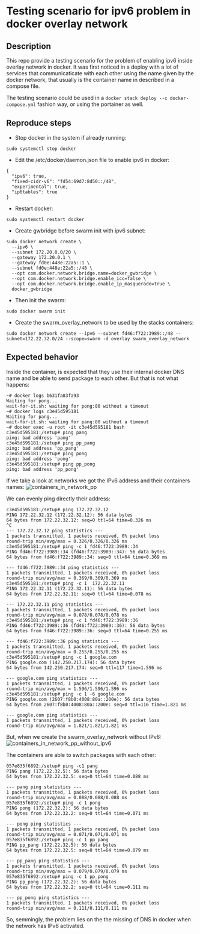 # Testing scenario for ipv6 problem in docker overlay network

## Description

This repo provide a testing scenario for the problem of enabling ipv6 inside overlay network in docker. It was first noticed in a deploy with a lot of services that communicaticate with each other using the name given by the docker network, that usually is the container name in described in a compose file.

The testing scenario could be used in a `docker stack deploy --c docker-compose.yml` fashion way, or using the portainer as well.

## Reproduce steps

- Stop docker in the system if already running:
```
sudo systemctl stop docker
```
- Edit the /etc/docker/daemon.json file to enable ipv6 in docker:
```
{
  "ipv6": true,
  "fixed-cidr-v6": "fd54:69d7:8d50::/48",
  "experimental": true,
  "ip6tables": true
}
```
- Restart docker:
```
sudo systemctl restart docker
```
- Create gwbridge before swarm init with ipv6 subnet:
```
sudo docker network create \
  --ipv6 \
  --subnet 172.20.0.0/20 \
  --gateway 172.20.0.1 \
  --gateway fd0e:448e:22a5::1 \
  --subnet fd0e:448e:22a5::/48 \
  --opt com.docker.network.bridge.name=docker_gwbridge \
  --opt com.docker.network.bridge.enable_icc=false \
  --opt com.docker.network.bridge.enable_ip_masquerade=true \
  docker_gwbridge
```
- Then init the swarm:
```
sudo docker swarm init
```
- Create the swarm_overlay_network to be used by the stacks containers:
```
sudo docker network create --ipv6 --subnet fd46:f722:3989::/48 --subnet=172.22.32.0/24 --scope=swarm -d overlay swarm_overlay_network
```

## Expected behavior

Inside the container, is expected that they use their internal docker DNS name and be able to send package to each other. But that is not what happens:
```
~# docker logs b631fa83fa93
Waiting for pong...
wait-for-it.sh: waiting for pong:80 without a timeout
~# docker logs c3e45d595181
Waiting for pang...
wait-for-it.sh: waiting for pang:80 without a timeout
~# docker exec -u root -it c3e45d595181 bash
c3e45d595181:/setup# ping pang
ping: bad address 'pang'
c3e45d595181:/setup# ping pp_pang
ping: bad address 'pp_pang'
c3e45d595181:/setup# ping pong
ping: bad address 'pong'
c3e45d595181:/setup# ping pp_pong
ping: bad address 'pp_pong'
```
If we take a look at networks we got the IPv6 address and their containers names:
![containers_in_network_pp](https://github.com/gabrielxfs/ping-pong/assets/7542274/7c07e712-6ead-4530-8600-692fc3537894)

We can evenly ping directly their address:
```
c3e45d595181:/setup# ping 172.22.32.12
PING 172.22.32.12 (172.22.32.12): 56 data bytes
64 bytes from 172.22.32.12: seq=0 ttl=64 time=0.326 ms
^C
--- 172.22.32.12 ping statistics ---
1 packets transmitted, 1 packets received, 0% packet loss
round-trip min/avg/max = 0.326/0.326/0.326 ms
c3e45d595181:/setup# ping -c 1 fd46:f722:3989::34
PING fd46:f722:3989::34 (fd46:f722:3989::34): 56 data bytes
64 bytes from fd46:f722:3989::34: seq=0 ttl=64 time=0.369 ms

--- fd46:f722:3989::34 ping statistics ---
1 packets transmitted, 1 packets received, 0% packet loss
round-trip min/avg/max = 0.369/0.369/0.369 ms
c3e45d595181:/setup# ping -c 1  172.22.32.11
PING 172.22.32.11 (172.22.32.11): 56 data bytes
64 bytes from 172.22.32.11: seq=0 ttl=64 time=0.078 ms

--- 172.22.32.11 ping statistics ---
1 packets transmitted, 1 packets received, 0% packet loss
round-trip min/avg/max = 0.078/0.078/0.078 ms
c3e45d595181:/setup# ping -c 1 fd46:f722:3989::36
PING fd46:f722:3989::36 (fd46:f722:3989::36): 56 data bytes
64 bytes from fd46:f722:3989::36: seq=0 ttl=64 time=0.255 ms

--- fd46:f722:3989::36 ping statistics ---
1 packets transmitted, 1 packets received, 0% packet loss
round-trip min/avg/max = 0.255/0.255/0.255 ms
c3e45d595181:/setup# ping -c 1 google.com
PING google.com (142.250.217.174): 56 data bytes
64 bytes from 142.250.217.174: seq=0 ttl=117 time=1.596 ms

--- google.com ping statistics ---
1 packets transmitted, 1 packets received, 0% packet loss
round-trip min/avg/max = 1.596/1.596/1.596 ms
c3e45d595181:/setup# ping -c 1 -6 google.com
PING google.com (2607:f8b0:4008:80a::200e): 56 data bytes
64 bytes from 2607:f8b0:4008:80a::200e: seq=0 ttl=116 time=1.821 ms

--- google.com ping statistics ---
1 packets transmitted, 1 packets received, 0% packet loss
round-trip min/avg/max = 1.821/1.821/1.821 ms
```
But, when we create the swarm_overlay_network without IPv6:
![containers_in_network_pp_without_ipv6](https://github.com/gabrielxfs/ping-pong/assets/7542274/70b1679f-5513-43d6-affb-63b3995459f0)

The containers are able to switch packages with each other:
```
057e835f6892:/setup# ping -c1 pang
PING pang (172.22.32.5): 56 data bytes
64 bytes from 172.22.32.5: seq=0 ttl=64 time=0.088 ms

--- pang ping statistics ---
1 packets transmitted, 1 packets received, 0% packet loss
round-trip min/avg/max = 0.088/0.088/0.088 ms
057e835f6892:/setup# ping -c 1 pong
PING pong (172.22.32.2): 56 data bytes
64 bytes from 172.22.32.2: seq=0 ttl=64 time=0.071 ms

--- pong ping statistics ---
1 packets transmitted, 1 packets received, 0% packet loss
round-trip min/avg/max = 0.071/0.071/0.071 ms
057e835f6892:/setup# ping -c 1 pp_pang
PING pp_pang (172.22.32.5): 56 data bytes
64 bytes from 172.22.32.5: seq=0 ttl=64 time=0.079 ms

--- pp_pang ping statistics ---
1 packets transmitted, 1 packets received, 0% packet loss
round-trip min/avg/max = 0.079/0.079/0.079 ms
057e835f6892:/setup# ping -c 1 pp_pong
PING pp_pong (172.22.32.2): 56 data bytes
64 bytes from 172.22.32.2: seq=0 ttl=64 time=0.111 ms

--- pp_pong ping statistics ---
1 packets transmitted, 1 packets received, 0% packet loss
round-trip min/avg/max = 0.111/0.111/0.111 ms
```

So, semmingly, the problem lies on the the missing of DNS in docker when the network has IPv6 activated.
